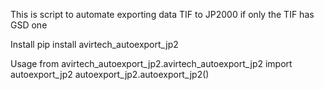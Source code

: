 This is script to automate exporting data TIF to JP2000 if only the TIF has GSD one

Install
pip install avirtech_autoexport_jp2

Usage
from avirtech_autoexport_jp2.avirtech_autoexport_jp2 import autoexport_jp2
autoexport_jp2.autoexport_jp2()